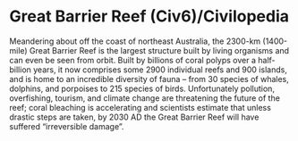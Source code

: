 # Great Barrier Reef (Civ6)/Civilopedia

Meandering about off the coast of northeast Australia, the 2300-km (1400-mile) Great Barrier Reef is the largest structure built by living organisms and can even be seen from orbit. Built by billions of coral polyps over a half-billion years, it now comprises some 2900 individual reefs and 900 islands, and is home to an incredible diversity of fauna – from 30 species of whales, dolphins, and porpoises to 215 species of birds. Unfortunately pollution, overfishing, tourism, and climate change are threatening the future of the reef; coral bleaching is accelerating and scientists estimate that unless drastic steps are taken, by 2030 AD the Great Barrier Reef will have suffered “irreversible damage”.